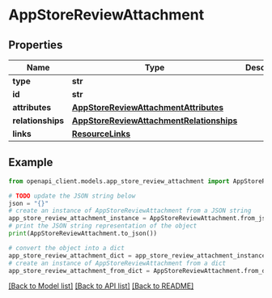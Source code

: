 # AppStoreReviewAttachment


## Properties

Name | Type | Description | Notes
------------ | ------------- | ------------- | -------------
**type** | **str** |  | 
**id** | **str** |  | 
**attributes** | [**AppStoreReviewAttachmentAttributes**](AppStoreReviewAttachmentAttributes.md) |  | [optional] 
**relationships** | [**AppStoreReviewAttachmentRelationships**](AppStoreReviewAttachmentRelationships.md) |  | [optional] 
**links** | [**ResourceLinks**](ResourceLinks.md) |  | [optional] 

## Example

```python
from openapi_client.models.app_store_review_attachment import AppStoreReviewAttachment

# TODO update the JSON string below
json = "{}"
# create an instance of AppStoreReviewAttachment from a JSON string
app_store_review_attachment_instance = AppStoreReviewAttachment.from_json(json)
# print the JSON string representation of the object
print(AppStoreReviewAttachment.to_json())

# convert the object into a dict
app_store_review_attachment_dict = app_store_review_attachment_instance.to_dict()
# create an instance of AppStoreReviewAttachment from a dict
app_store_review_attachment_from_dict = AppStoreReviewAttachment.from_dict(app_store_review_attachment_dict)
```
[[Back to Model list]](../README.md#documentation-for-models) [[Back to API list]](../README.md#documentation-for-api-endpoints) [[Back to README]](../README.md)


